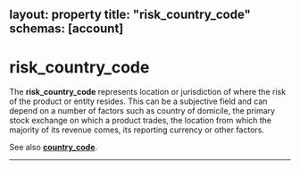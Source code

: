layout:		property
title:		"risk_country_code"
schemas:	[account]
---

# risk_country_code
The **risk\_country\_code** represents location or jurisdiction of where the risk of the product or entity resides. This can be a subjective field and can depend on a number of factors such as country of domicile, the primary stock exchange on which a product trades, the location from which the majority of its revenue comes, its reporting currency or other factors.

See also [**country_code**][cc].

 
---
[end]: https://github.com/suadelabs/fire/blob/master/documentation/end_date.md
[cc]: https://github.com/suadelabs/fire/blob/master/documentation/country_code.md